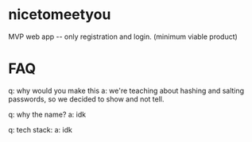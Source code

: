 # nicetomeetyou
MVP web app -- only registration and login. (minimum viable product)

# FAQ
q: why would you make this
a: we're teaching about hashing and salting passwords, so we decided to show and not tell.

q: why the name?
a: idk

q: tech stack:
a: idk
